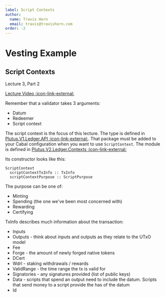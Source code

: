 ```yaml
---
label: Script Contexts
author:
  name: Travis Horn
  email: travis@travishorn.com
order: -2
---
```


# Vesting Example

## Script Contexts

Lecture 3, Part 2

[Lecture Video
:icon-link-external:](https://www.youtube.com/watch?v=B66xLrGXwmw&list=PLNEK_Ejlx3x2zxcfoVGARFExzOHwXFCCL&index=2)

Remember that a validator takes 3 arguments:

- Datum
- Redeemer
- Script context

The script context is the focus of this lecture. The type is defined in
[Plutus.V1.Ledger.API
:icon-link-external:](https://playground.plutus.iohkdev.io/doc/haddock/plutus-ledger-api/html/Plutus-V1-Ledger-Api.html#t:ScriptContext).
That package must be added to your Cabal configuration when you want to use
`ScriptContext`. The module is defined in [Plutus.V2.Ledger.Contexts
:icon-link-external:](https://playground.plutus.iohkdev.io/doc/haddock/plutus-ledger-api/html/Plutus-V2-Ledger-Contexts.html#t:ScriptContext)

Its constructor looks like this:

```
ScriptContext
  scriptContextTxInfo :: TxInfo
  scriptContextPurpose :: ScriptPurpose
```

The purpose can be one of:

- Minting
- Spending (the one we've been most concerned with)
- Rewarding
- Certifying

TxInfo describes much information about the transaction:

- Inputs
- Outputs - think about inputs and outputs as they relate to the UTxO model
- Fee
- Forge - the amount of newly forged native tokens
- DCert
- Wdrl - staking withdrawals / rewards
- ValidRange - the time range the tx is valid for
- Signatories - any signatures provided (list of public keys)
- Data - scripts that spend an output need to include the datum. Scripts that send money to a script provide the has of the datum
- Id
